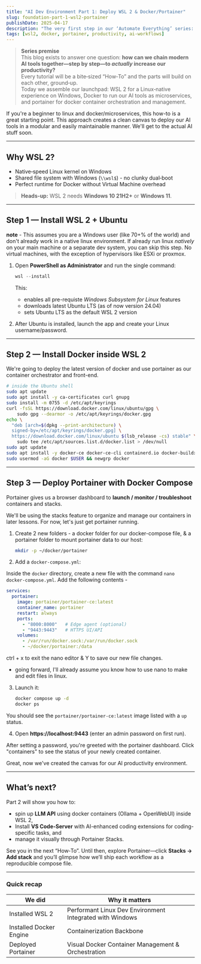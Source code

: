 ```yaml
---
title: "AI Dev Environment Part 1: Deploy WSL 2 & Docker/Portainer"
slug: foundation-part-1-wsl2-portainer
publishDate: 2025-04-17
description: "The very first step in our ‘Automate Everything’ series: stand‑up WSL 2 on Windows and deploy Portainer with Docker Compose to lay the foundation for every workflow that comes next."
tags: [wsl2, docker, portainer, productivity, ai-workflows]
---
```


> **Series premise**  
> This blog exists to answer one question: **how can we chain modern AI tools together—step by step—to _actually_ increase our productivity?**  
> Every tutorial will be a bite‑sized “How‑To” and the parts will build on each other, ground‑up.  
> Today we assemble our launchpad: WSL 2 for a Linux‑native experience on Windows, Docker to run our AI tools as microservices, and portainer for docker container orchestration and management. 


If you're a beginner to linux and docker/microservices, this how-to is a great starting point.  This approach creates a clean canvas to deploy our AI tools in a modular and easily maintainable manner.  We'll get to the actual AI stuff soon.  

---

## Why WSL 2?

* Native‑speed Linux kernel on Windows  
* Shared file system with Windows (`\\wsl$`) - no clunky dual‑boot  
* Perfect runtime for Docker without Virtual Machine overhead

> **Heads‑up:** WSL 2 needs **Windows 10 21H2+** or **Windows 11**.

---

## Step 1 — Install WSL 2 + Ubuntu

**note** - This assumes you are a Windows user (like 70+% of the world) and don't already work in a native linux environment.  If already run linux *natively* on your main machine or a separate dev system, you can skip this step. No virtual machines, with the exception of hypervisors like ESXi or proxmox.

1. Open **PowerShell as Administrator** and run the single command:

   ```powershell
   wsl --install
   ```

   This:
   * enables all pre-requiste *Windows Subsystem for Linux* features 
   * downloads latest Ubuntu LTS (as of now version 24.04)
   * sets Ubuntu LTS as the default WSL 2 version

2. After Ubuntu is installed, launch the app and create your Linux username/password.


---

## Step 2 — Install Docker inside WSL 2

We're going to deploy the latest version of docker and use portainer as our container orchestrator and front-end.

```bash
# inside the Ubuntu shell
sudo apt update
sudo apt install -y ca-certificates curl gnupg
sudo install -m 0755 -d /etc/apt/keyrings
curl -fsSL https://download.docker.com/linux/ubuntu/gpg \
    sudo gpg --dearmor -o /etc/apt/keyrings/docker.gpg
echo \
  "deb [arch=$(dpkg --print-architecture) \
  signed-by=/etc/apt/keyrings/docker.gpg] \
  https://download.docker.com/linux/ubuntu $(lsb_release -cs) stable" \
    sudo tee /etc/apt/sources.list.d/docker.list > /dev/null
sudo apt update
sudo apt install -y docker-ce docker-ce-cli containerd.io docker-buildx-plugin docker-compose-plugin
sudo usermod -aG docker $USER && newgrp docker
```

---

## Step 3 — Deploy Portainer with Docker Compose

Portainer gives us a browser dashboard to **launch / monitor / troubleshoot** containers and stacks.

We'll be using the stacks feature to organize and manage our containers in later lessons.  For now, let's just get portainer running.

1. Create 2 new folders - a docker folder for our docker-compose file, & a portainer folder to mount portainer data to our host:

   ```bash
   mkdir -p ~/docker/portainer
   ```

2. Add a `docker-compose.yml`:

Inside the `docker` directory,  create a new file with the command `nano docker-compose.yml`.
Add the following contents - 

   ```yaml
   services:
     portainer:
       image: portainer/portainer-ce:latest
       container_name: portainer
       restart: always
       ports:
         - "8000:8000"   # Edge agent (optional)
         - "9443:9443"   # HTTPS UI/API
       volumes:
         - /var/run/docker.sock:/var/run/docker.sock
         - ~/docker/portainer:/data
   ```
 ctrl + x to exit the nano editor & Y to save our new file changes.
* going forward, I'll already assume you know how to use nano to make and edit files in linux.

3. Launch it:

   ```bash
   docker compose up -d
   docker ps
   ```

You should see the `portainer/portainer-ce:latest` image listed with a `up` status. 

4. Open **https://localhost:9443** (enter an admin password on first run).

After setting a password, you're greeted with the portainer dashboard. Click "containers" to see the status of your newly created container.

Great, now we've created the canvas for our AI productivity environment.  

---

## What’s next?

Part 2 will show you how to:

* spin up **LLM API** using docker containers (Ollama + OpenWebUI) inside WSL 2, 
* Install **VS Code-Server** with AI-enhanced coding extensions for coding-specific tasks, and
* manage it visually through Portainer Stacks.

See you in the next “How‑To”. Until then, explore Portainer—click **Stacks → Add stack** and you’ll glimpse how we’ll ship each workflow as a reproducible compose file. 

---

### Quick recap

| We did | Why it matters |
|---------|----------------|
| Installed WSL 2 | Performant Linux Dev Environment Integrated with Windows |
| Installed Docker Engine | Containerization Backbone |
| Deployed Portainer | Visual Docker Container Management & Orchestration |

